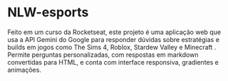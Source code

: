 # NLW-esports
Feito em um curso da Rocketseat, este projeto é uma aplicação web que usa a API Gemini do Google para responder dúvidas sobre estratégias e builds em jogos como The Sims 4, Roblox, Stardew Valley e Minecraft . Permite perguntas personalizadas, com respostas em markdown convertidas para HTML, e conta com interface responsiva, gradientes e animações.
